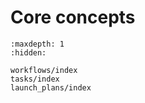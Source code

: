 # Core concepts

```{toctree}
:maxdepth: 1
:hidden:

workflows/index
tasks/index
launch_plans/index
```